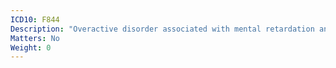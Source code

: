 ```yaml
---
ICD10: F844
Description: "Overactive disorder associated with mental retardation and stereotyped movements"
Matters: No
Weight: 0
---
```

